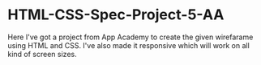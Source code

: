 # HTML-CSS-Spec-Project-5-AA
Here I've got a project from App Academy to create the given wirefarame using HTML and CSS. 
I've also made it responsive which will work on all kind of screen sizes.
